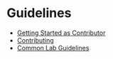 # Guidelines

* [Getting Started as Contributor][1]
* [Contributing][2]
* [Common Lab Guidelines][3]

[1]: GettingStartedAsContributor.md
[2]: ContibutingGuidelines.md
[3]: CommonLabGuidelines.md